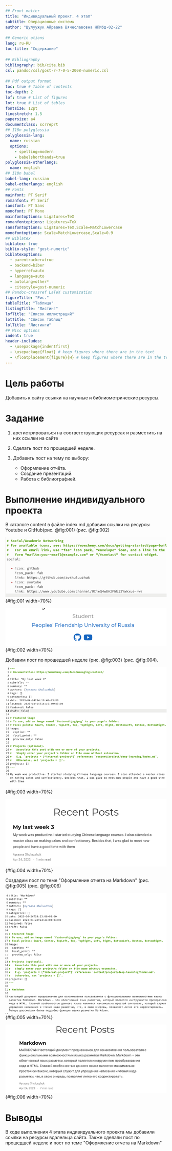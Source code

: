 ```yaml
---
## Front matter
title: "Индивидуальный проект. 4 этап"
subtitle: Операционные системы
author: "Шулуужук Айраана Вячеславовна НПИбд-02-22"

## Generic otions
lang: ru-RU
toc-title: "Содержание"

## Bibliography
bibliography: bib/cite.bib
csl: pandoc/csl/gost-r-7-0-5-2008-numeric.csl

## Pdf output format
toc: true # Table of contents
toc-depth: 2
lof: true # List of figures
lot: true # List of tables
fontsize: 12pt
linestretch: 1.5
papersize: a4
documentclass: scrreprt
## I18n polyglossia
polyglossia-lang:
  name: russian
  options:
	- spelling=modern
	- babelshorthands=true
polyglossia-otherlangs:
  name: english
## I18n babel
babel-lang: russian
babel-otherlangs: english
## Fonts
mainfont: PT Serif
romanfont: PT Serif
sansfont: PT Sans
monofont: PT Mono
mainfontoptions: Ligatures=TeX
romanfontoptions: Ligatures=TeX
sansfontoptions: Ligatures=TeX,Scale=MatchLowercase
monofontoptions: Scale=MatchLowercase,Scale=0.9
## Biblatex
biblatex: true
biblio-style: "gost-numeric"
biblatexoptions:
  - parentracker=true
  - backend=biber
  - hyperref=auto
  - language=auto
  - autolang=other*
  - citestyle=gost-numeric
## Pandoc-crossref LaTeX customization
figureTitle: "Рис."
tableTitle: "Таблица"
listingTitle: "Листинг"
lofTitle: "Список иллюстраций"
lotTitle: "Список таблиц"
lolTitle: "Листинги"
## Misc options
indent: true
header-includes:
  - \usepackage{indentfirst}
  - \usepackage{float} # keep figures where there are in the text
  - \floatplacement{figure}{H} # keep figures where there are in the text
---
```


# Цель работы

Добавить к сайту ссылки на научные и библиометрические ресурсы.

# Задание

1. арегистрироваться на соответствующих ресурсах и разместить на них ссылки на сайте

2. Сделать пост по прошедшей неделе.

3. Добавить пост на тему по выбору:

    - Оформление отчёта.
    - Создание презентаций.
    - Работа с библиографией.

# Выполнение индивидуального проекта 

В каталоге content в файле index.md добавим ссылки на ресурсы Youtube и GitHub(рис. @fig:001) (рис. @fig:002)

![добавление ссылок](image/1.png){#fig:001 width=70%}

![результат](image/2.png){#fig:002 width=70%}

Добавим пост по прошедшей неделе (рис. @fig:003) (рис. @fig:004).

![редактирование поста My last week](image/3.png){#fig:003 width=70%}

![результат](image/4.png){#fig:004 width=70%}

Создадим пост по теме "Оформление отчета на Markdown" (рис. @fig:005) (рис. @fig:006)

![редактирование поста](image/5.png){#fig:005 width=70%}

![результат](image/6.png){#fig:006 width=70%}

# Выводы

В ходе выполнения 4 этапа индивидуального проекта мы добавили ссылки на ресурсы вдалельца сайта. Также сделали пост по прошедшей неделе и пост по теме "Оформление отчета на Markdown" 

